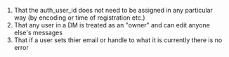 1. That the auth_user_id does not need to be assigned in any particular way (by encoding or time of registration etc.)
2. That any user in a DM is treated as an "owner" and can edit anyone else's messages
3. That if a user sets thier email or handle to what it is currently there is no error
